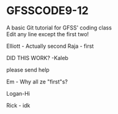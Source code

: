 # GFSSCODE9-12
A basic Git tutorial for GFSS' coding class  
Edit any line except the first two!

Elliott - Actually second
Raja - first





DID THIS WORK? -Kaleb

please send help

Em - Why all ze "first"s?


Logan-Hi

Rick - idk

